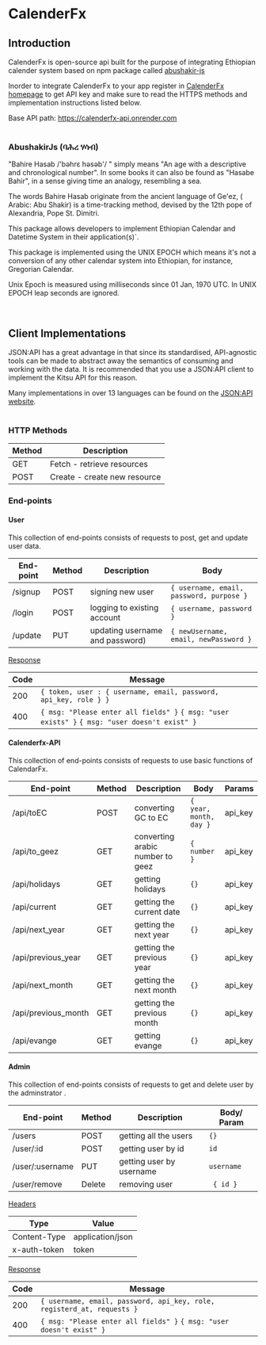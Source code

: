 # CalenderFx

## Introduction

CalenderFx is open-source api built for the purpose of integrating Ethiopian calender system based on npm package called [abushakir-js]('https://www.npmjs.com/package/abushakir') 

Inorder to integrate CalenderFx to your app register in [CalenderFx homepage]('https://calenderfx-client.onrender.com/') to get API key and make sure to read the HTTPS methods and implementation instructions listed below.

Base API path: https://calenderfx-api.onrender.com
<br><br>

### AbushakirJs (ባሕረ ሃሳብ)

"Bahire Hasab /'bəhrɛ həsəb'/ " simply means "An age with a descriptive and chronological number". In some books it can also be found as "Hasabe Bahir", in a sense giving time an analogy, resembling a sea.

The words Bahire Hasab originate from the ancient language of Ge'ez, ( Arabic: Abu Shakir) is a time-tracking method, devised by the 12th pope of Alexandria, Pope St. Dimitri.

This package allows developers to implement Ethiopian Calendar and Datetime System in their application(s)`.

This package is implemented using the UNIX EPOCH which means it's not a conversion of any other calendar system into Ethiopian, for instance, Gregorian Calendar.

Unix Epoch is measured using milliseconds since 01 Jan, 1970 UTC. In UNIX EPOCH leap seconds are ignored.

<br>

## Client Implementations

JSON:API has a great advantage in that since its standardised, API-agnostic tools can be made to abstract away the semantics of consuming and working with the data. It is recommended that you use a JSON:API client to implement the Kitsu API for this reason.

Many implementations in over 13 languages can be found on the [JSON:API website](http://jsonapi.org/implementations/#client-libraries).<br><br>


### HTTP Methods


| Method | Description                  |
| ------ | ---------------------------- |
| GET    | Fetch - retrieve resources   |
| POST   | Create - create new resource |


### End-points

#### <b>User</b>

This collection of end-points consists of requests to post, get and update user data.


| End-point | Method | Description                     | Body                                           |
| --------- | ------ | ------------------------------- | ---------------------------------------------- |
| /signup   | POST   | signing new user         | ``` { username, email, password, purpose } ``` |
| /login    | POST   | logging to existing account     | ``` { username, password } ```                 |
| /update   | PUT    | updating username and password) | ``` { newUsername, email, newPassword } ```    |

 <u>Response</u>
 
| Code | Message |
| ----- | ----- | 
| 200 | ``` { token, user : { username, email, password, api_key, role } } ``` |
| 400 | ``` { msg: "Please enter all fields" } ``` ``` { msg: "user exists" } ``` ``` { msg: "user doesn't exist" } ```|


#### <b>Calenderfx-API</b>

This collection of end-points consists of requests to use basic functions of CalendarFx.


| End-point | Method | Description                     | Body | Params |
| --------- | ------ | ------------------------------- | ---- | ------ |
| /api/toEC   | POST   | converting GC to EC |    ```{ year, month, day }```     | api_key |
| /api/to_geez    | GET | converting arabic number to geez |  ```{ number }``` | api_key |
| /api/holidays   |  GET   | getting holidays | ```{}``` | api_key |
| /api/current   | GET    | getting the current date | ```{}``` | api_key |
| /api/next_year   | GET    | getting the next year  | ``` {} ```    | api_key |
| /api/previous_year  | GET    | getting the previous year | ``` {} ```    | api_key |
| /api/next_month  | GET    | getting the next month | ``` {} ```    | api_key |
| /api/previous_month  | GET    | getting the previous month | ``` {} ```    | api_key |
| /api/evange   | GET    | getting evange | ``` {} ```    | api_key |

#### <b>Admin</b>

This collection of end-points consists of requests to get and delete user by the adminstrator .


| End-point | Method | Description                     | Body/ Param                                           |
| --------- | ------ | ------------------------------- | ---------------------------------------------- |
| /users   | POST   | getting all the users | ``` {} ``` |
| /user/:id    | POST   | getting user by id | ``` id ```                 |
| /user/:username   | PUT    | getting user by username | ``` username ```    |
| /user/remove | Delete | removing user | ``` { id }```|

 <u>Headers</u>

 | Type | Value |
 | ---- | ----- |
 | Content-Type | application/json |
 | x-auth-token | token |

 <u>Response</u>
 
| Code | Message |
| ----- | ----- | 
| 200 | ``` { username, email, password, api_key, role, registerd_at, requests } ``` |
| 400 | ``` { msg: "Please enter all fields" } ``` ``` { msg: "user doesn't exist" } ```|

